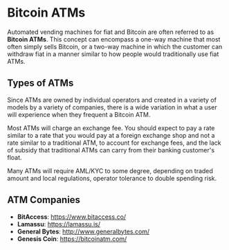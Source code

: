 # Bitcoin ATMs

Automated vending machines for fiat and Bitcoin are often referred to as **Bitcoin ATMs**. This concept can encompass a one-way machine that most often simply sells Bitcoin, or a two-way machine in which the customer can withdraw fiat in a manner similar to how people would traditionally use fiat ATMs.

## Types of ATMs

Since ATMs are owned by individual operators and created in a variety of models by a variety of companies, there is a wide variation in what a user will experience when they frequent a Bitcoin ATM.

Most ATMs will charge an exchange fee. You should expect to pay a rate similar to a rate that you would pay at a foreign exchange shop and not a rate similar to a traditional ATM, to account for exchange fees, and the lack of subsidy that traditional ATMs can carry from their banking customer's float. 

Many ATMs will require AML/KYC to some degree, depending on traded amount and local regulations, operator tolerance to double spending risk. 

## ATM Companies

- **BitAccess**: https://www.bitaccess.co/ 
- **Lamassu**: https://lamassu.is/
- **General Bytes**: http://www.generalbytes.com/
- **Genesis Coin**: https://bitcoinatm.com/

